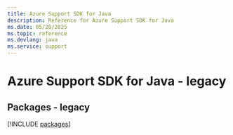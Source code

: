 ```yaml
---
title: Azure Support SDK for Java
description: Reference for Azure Support SDK for Java
ms.date: 05/28/2025
ms.topic: reference
ms.devlang: java
ms.service: support
---
```

# Azure Support SDK for Java - legacy
## Packages - legacy
[!INCLUDE [packages](support-index.md)]